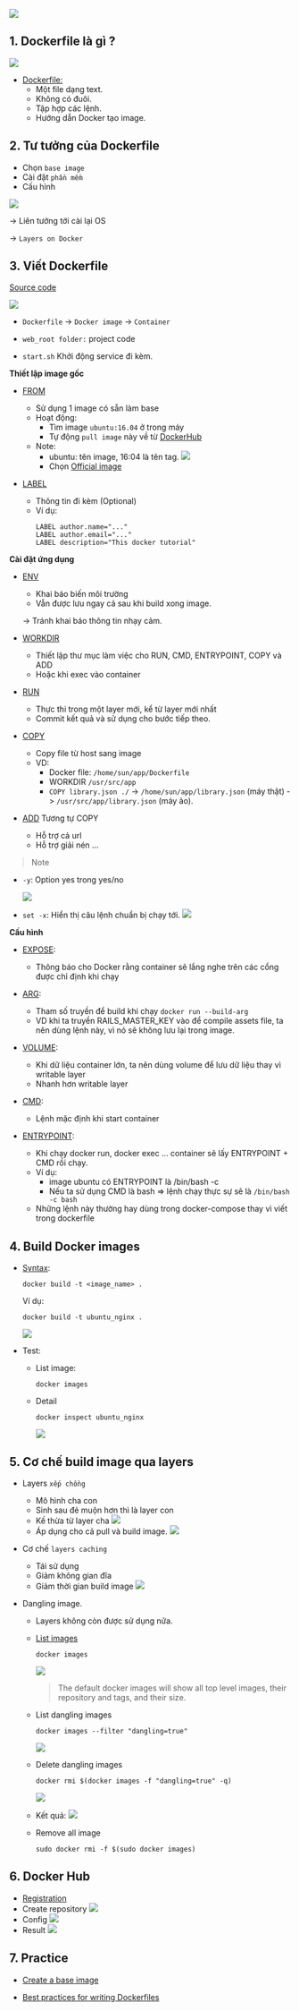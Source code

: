![](https://user-images.githubusercontent.com/49421807/60164694-3c579f80-9828-11e9-83df-a1947b97ecdc.png)

## 1. Dockerfile là gì ?

![](https://camo.githubusercontent.com/957fbc8b45fc596089690cb9186100224b270e97/68747470733a2f2f696d616765732e7669626c6f2e617369612f37353164373531322d633965372d343461352d626535362d3662316666393039366164662e706e67)

  + [Dockerfile:](https://docs.docker.com/engine/reference/builder/)
    + Một file dạng text.
    + Không có đuôi.
    + Tập hợp các lệnh.
    + Hướng dẫn Docker tạo image.

## 2. Tư tưởng của Dockerfile

  + Chọn `base image`
  + Cài đặt `phần mềm`
  + Cấu hình

  [<img src="https://user-images.githubusercontent.com/49421807/59746865-f2a80b80-92a1-11e9-8faf-c3d56ef4feb4.png">](https://github.com/longnv-0623/Div1_Docker_Course/blob/master/source_code/dockerfile/Dockerfile)

  -> Liên tưởng tới cài lại OS

  -> `Layers on Docker`

## 3. Viết Dockerfile

[Source code](https://github.com/longnv-0623/Div1_Docker_Course/tree/master/source_code/dockerfile)

![](https://user-images.githubusercontent.com/49421807/60113123-4a131380-979b-11e9-9b83-d06065439113.png)

+ `Dockerfile` -> `Docker image` -> `Container`

+ `web_root folder:` project code

+ `start.sh` Khởi động service đi kèm.

**Thiết lập image gốc**
+ [FROM](https://docs.docker.com/engine/reference/builder/#from)
  + Sử dụng 1 image có sẵn làm base
  + Hoạt động:
    + Tìm image `ubuntu:16.04` ở trong máy
    + Tự động `pull image` này về từ [DockerHub](https://hub.docker.com/_/ubuntu)
  + Note:
    + ubuntu: tên image, 16:04 là tên tag.
        ![](https://user-images.githubusercontent.com/49421807/59745699-8b895780-929f-11e9-817f-2558d84e1b20.png)
    + Chọn [Official image](https://hub.docker.com/search?q=ubuntu&type=image)

+ [LABEL](https://docs.docker.com/engine/reference/builder/#label)
  + Thông tin đi kèm (Optional)
  + Ví dụ:
    ```
    LABEL author.name="..."
    LABEL author.email="..."
    LABEL description="This docker tutorial"
    ```

**Cài đặt ứng dụng**

+ [ENV](https://docs.docker.com/engine/reference/builder/#env)
  + Khai báo biến môi trường
  + Vẫn được lưu ngay cả sau khi build xong image.

  -> Tránh khai báo thông tin nhạy cảm.

+ [WORKDIR](https://docs.docker.com/engine/reference/builder/#workdir)
  + Thiết lập thư mục làm việc cho RUN, CMD, ENTRYPOINT, COPY và ADD
  + Hoặc khi exec vào container

+ [RUN](https://docs.docker.com/engine/reference/builder/#run)
  + Thực thi trong một layer mới, kể từ layer mới nhất
  + Commit kết quả và sử dụng cho bước tiếp theo.

+ [COPY](https://docs.docker.com/engine/reference/builder/#copy)
  + Copy file từ host sang image
  + VD:
    + Docker file: `/home/sun/app/Dockerfile`
    + WORKDIR `/usr/src/app`
    + `COPY library.json ./`
    -> `/home/sun/app/library.json` (máy thật) -> `/usr/src/app/library.json` (máy ảo).

+ [ADD](https://docs.docker.com/engine/reference/builder/#add)
  Tương tự COPY
  + Hỗ trợ cả url
  + Hỗ trợ giải nén ...

> Note
  + `-y`: Option yes trong yes/no

    ![](https://user-images.githubusercontent.com/49421807/59990178-62384500-966c-11e9-84ce-d90ed95dcafd.png)
  + `set -x`: Hiển thị câu lệnh chuẩn bị chạy tới.
    ![](https://user-images.githubusercontent.com/49421807/59752762-04db7700-92ad-11e9-9c04-7126468822bb.png)

**Cấu hình**

+ [EXPOSE](https://docs.docker.com/engine/reference/builder/#expose):
  + Thông báo cho Docker rằng container sẽ lắng nghe trên các cổng được chỉ định khi chạy

+ [ARG](https://docs.docker.com/engine/reference/builder/#arg):
  + Tham số truyền để build khi chạy `docker run --build-arg`
  + VD khi ta truyền RAILS_MASTER_KEY vào để compile assets file, ta nên dùng lệnh này, vì nó sẽ không lưu lại trong image.

+ [VOLUME](https://docs.docker.com/engine/reference/builder/#volume):
  + Khi dữ liệu container lớn, ta nên dùng volume để lưu dữ liệu thay vì writable layer
  + Nhanh hơn writable layer

+ [CMD](https://docs.docker.com/engine/reference/builder/#cmd):
  + Lệnh mặc định khi start container

+ [ENTRYPOINT](https://docs.docker.com/engine/reference/builder/#entrypoint):
  + Khi chạy docker run, docker exec ... container sẽ lấy ENTRYPOINT + CMD rồi chạy.
  + Ví dụ:
    + image ubuntu có ENTRYPOINT là /bin/bash -c
    + Nếu ta sử dụng CMD là bash => lệnh chạy thực sự sẽ là `/bin/bash -c bash`
  + Những lệnh này thường hay dùng trong docker-compose thay vì viết trong dockerfile


## 4. Build Docker images

+ [Syntax](https://docs.docker.com/engine/reference/commandline/build/):

    ```
    docker build -t <image_name> .
    ```

   Ví dụ:

    ```
    docker build -t ubuntu_nginx .
    ```
    ![](https://user-images.githubusercontent.com/49421807/60146675-ab1b0580-97f4-11e9-96b7-23616cc3ce4d.png)
+ Test:

    + List image:
        ```
        docker images
        ```
    + Detail
        ```
        docker inspect ubuntu_nginx
        ```
        ![](https://user-images.githubusercontent.com/18675907/59087541-23498600-892f-11e9-9caf-9b56da755f51.png)

## 5. Cơ chế build image qua layers

+ Layers `xếp chồng`
  + Mô hình cha con
  + Sinh sau đẻ muộn hơn thì là layer con
  + Kế thừa từ layer cha
    ![](https://user-images.githubusercontent.com/49421807/60145335-eb2bb980-97ef-11e9-9cd0-6edcf5b838df.png)
  + Áp dụng cho cả pull và build image.
    ![](https://user-images.githubusercontent.com/49421807/60146505-0c8ea480-97f4-11e9-993a-e887f04aa499.png)

+ Cơ chế `layers caching`
  + Tái sử dụng
  + Giảm không gian đĩa
  + Giảm thời gian build image
    ![](https://user-images.githubusercontent.com/49421807/60155332-04466180-9814-11e9-9adf-dd60e300904e.png)

+ Dangling image.
  + Layers không còn được sử dụng nữa.
  + [List images](https://docs.docker.com/engine/reference/commandline/images/)
    ```
    docker images
    ```
    ![](https://user-images.githubusercontent.com/49421807/60166419-5a72cf00-982b-11e9-9be0-3f8c10f2f007.png)

    > The default docker images will show all top level images, their repository and tags, and their size.
  + List dangling images
    ```
    docker images --filter "dangling=true"
    ```
    ![](https://user-images.githubusercontent.com/49421807/60166469-74acad00-982b-11e9-9423-2f2a9eee5e69.png)
  + Delete dangling images
    ```
    docker rmi $(docker images -f "dangling=true" -q)
    ```
    ![](https://user-images.githubusercontent.com/49421807/60166547-95750280-982b-11e9-803a-a7303f2da3dc.png)
  + Kết quả:
    ![](https://user-images.githubusercontent.com/49421807/60166598-a887d280-982b-11e9-8e08-86ce91917b5c.png)

  + Remove all image
    ```
    sudo docker rmi -f $(sudo docker images)
    ```
## 6. Docker Hub

  + [Registration](https://hub.docker.com/signup)
  + Create repository
  ![](https://user-images.githubusercontent.com/49421807/60173439-e4756480-9838-11e9-8a8e-22a74aa25152.png)
  + Config
  ![](https://user-images.githubusercontent.com/49421807/60174079-729e1a80-983a-11e9-9241-de380a3343d7.png)
  + Result
  ![](https://user-images.githubusercontent.com/49421807/60174168-ab3df400-983a-11e9-9a43-b75246cb6bb1.png)

## 7. Practice

+ [Create a base image](https://docs.docker.com/develop/develop-images/baseimages/)

+ [Best practices for writing Dockerfiles
](https://docs.docker.com/develop/develop-images/dockerfile_best-practices/)
